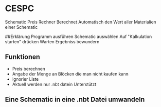 # CESPC
Schematic Preis Rechner
Berechnet Automatisch den Wert aller Materialien einer Schematic

##Erklärung
Programm ausführen
Schematic auswählen
Auf "Kalkulation starten" drücken
Warten
Ergebniss bewundern

## Funktionen
* Preis berechnen
* Angabe der Menge an Blöcken die man nicht kaufen kann
* Ignorier Liste
* Aktuell werden nur .nbt datein Unterstützt

## Eine Schematic in eine .nbt Datei umwandeln
